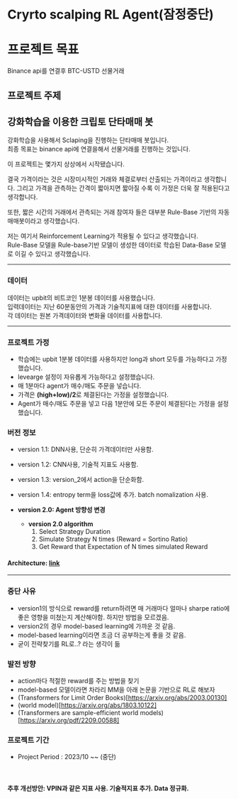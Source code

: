 # Cryrto scalping RL Agent(잠정중단)
# **프로젝트 목표**
Binance api를 연결후 BTC-USTD 선물거래
<br>

## **프로젝트 주제**
## **강화학습을 이용한 크립토 단타매매 봇**
강화학습을 사용해서 Sclaping을 진행하는 단타매매 봇입니다. <br>
최종 목표는 binance api에 연결을해서 선물거래를 진행하는 것입니다.

이 프로젝트는 몇가지 상상에서 시작됐습니다. 

결국 가격이라는 것은 시장미시적인 거래와 체결로부터 산출되는 가격이라고 생각합니다. 
그리고 가격을 관측하는 간격이 짧아지면 짧아질 수록 이 가정은 더욱 잘 적용된다고 생각합니다. 

또한, 짧은 시간의 거래에서 관측되는 거래 참여자 들은 대부분 Rule-Base 기반의 자동매매봇이라고 생각했습니다.<br>

저는 여기서 Reinforcement Learning가 적용될 수 있다고 생각했습니다. <br>
Rule-Base 모델을 Rule-base기반 모델이 생성한 데이터로 학습된 Data-Base 모델로 이길 수 있다고 생각했습니다. 

-------
### **데이터**
데이터는 upbit의 비트코인 1분봉 데이터를 사용했습니다. <br>
입력데이터는 지난 60분동안의 가격과 기술적지표에 대한 데이터를 사용합니다.<br>
각 데이터는 원본 가격데이터와 변화율 데이터를 사용합니다.  

-------

### **프로젝트 가정**
- 학습에는 upbit 1분봉 데이터를 사용하지만 long과 short 모두를 가능하다고 가정했습니다.<br>
- levearge 설정이 자유롭게 가능하다고 설정했습니다.<br>
- 매 1분마다 agent가 매수/매도 주문을 넣습니다. <br>
- 가격은 **(high+low)/2**로 체결된다는 가정을 설정했습니다. <br>
- Agent가 매수/매도 주문을 넣고 다음 1분안에 모든 주문이 체결된다는 가정을 설정했습니다. <br>


### **버전 정보**
* version 1.1: DNN사용, 단순히 가격데이터만 사용함.
* version 1.2: CNN사용, 기술적 지표도 사용함. 
* version 1.3: version_2에서 action을 단순화함.
* version 1.4: entropy term을 loss값에 추가. batch nomalization 사용.

* **version 2.0: Agent 방향성 변경** 
  * **version 2.0 algorithm** 
    1. Select Strategy Duration
    2. Simulate Strategy N times (Reward = Sortino Ratio)
    3. Get Reward that Expectation of N times simulated Reward

#### Architecture: [link](https://github.com/donghui-0126/crypto-scalping-RL-Agent/blob/main/Scalping%20bot.svg)

-------
### 중단 사유
- version1의 방식으로 reward를 return하려면 매 거래마다 얼마나 sharpe ratio에 좋은 영향을 미쳤는지 계산해야함. 하지만 방법을 모르겠음.
- version2의 경우 model-based learning에 가까운 것 같음.
- model-based learning이라면 조금 더 공부하는게 좋을 것 같음.
- 굳이 전략찾기를 RL로..? 라는 생각이 듦

### 발전 방향
- action마다 적절한 reward를 주는 방법을 찾기
- model-based 모델이라면 차라리 MM을 아래 논문을 기반으로 RL로 해보자
- (Transformers for Limit Order Books)[https://arxiv.org/abs/2003.00130]
- (world model)[https://arxiv.org/abs/1803.10122]
- (Transformers are sample-efficient world models)[https://arxiv.org/pdf/2209.00588]


### **프로젝트 기간**
* Project Period : 2023/10 ~~ (중단)

<br>

#### 추후 개선방안: VPIN과 같은 지표 사용. 기술적지표 추가. Data 정규화.  



